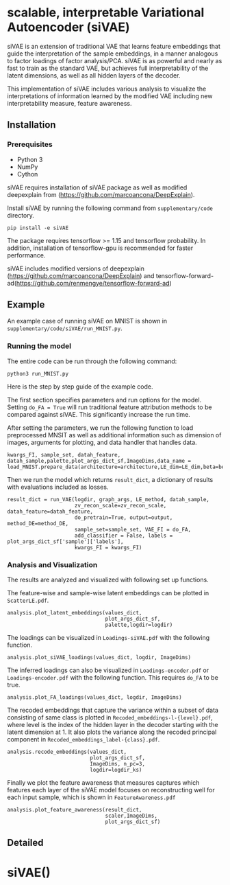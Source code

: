 # scalable, interpretable Variational Autoencoder (siVAE)

siVAE is an extension of traditional VAE that learns feature embeddings that guide the interpretation of the sample embeddings, in a manner analogous to factor loadings of factor analysis/PCA. siVAE is as powerful and nearly as fast to train as the standard VAE, but achieves full interpretability of the latent dimensions, as well as all hidden layers of the decoder.

This implementation of siVAE includes various analysis to visualize the interpretations of information learned by the modified VAE including new interpretability measure, feature awareness.


## Installation

### Prerequisites
* Python 3
* NumPy
* Cython


siVAE requires installation of siVAE package as well as modified deepexplain from (https://github.com/marcoancona/DeepExplain).

Install siVAE by running the following command from `supplementary/code` directory.


```
pip install -e siVAE
```

The package requires tensorflow >= 1.15 and tensorflow probability. In addition, installation of tensorflow-gpu is recommended for faster performance.

siVAE includes modified versions of deepexplain (https://github.com/marcoancona/DeepExplain) and tensorflow-forward-ad(https://github.com/renmengye/tensorflow-forward-ad)


## Example

An example case of running siVAE  on MNIST is shown in ```supplementary/code/siVAE/run_MNIST.py```.


### Running the model

The entire code can be run through the following command:

```
python3 run_MNIST.py
```

Here is the step by step guide of the example code.

The first section specifies parameters and run options for the model. Setting `do_FA = True` will run traditional feature attribution methods to be compared against siVAE. This significantly increase the run time.

After setting the parameters, we run the following function to load preprocessed MNSIT as well as additional information such as dimension of images, arguments for plotting, and data handler that handles data.
```
kwargs_FI, sample_set, datah_feature, datah_sample,palette,plot_args_dict_sf,ImageDims,data_name = load_MNIST.prepare_data(architecture=architecture,LE_dim=LE_dim,beta=beta)
```

Then we run the model which returns `result_dict`, a dictionary of results with evaluations included as losses.

```
result_dict = run_VAE(logdir, graph_args, LE_method, datah_sample,
                      zv_recon_scale=zv_recon_scale, datah_feature=datah_feature,
                      do_pretrain=True, output=output, method_DE=method_DE,
                      sample_set=sample_set, VAE_FI = do_FA,
                      add_classifier = False, labels = plot_args_dict_sf['sample']['labels'],
                      kwargs_FI = kwargs_FI)
```
### Analysis and Visualization

The results are analyzed and visualized with following set up functions.

The feature-wise and sample-wise latent embeddings can be plotted in `ScatterLE.pdf`.
```
analysis.plot_latent_embeddings(values_dict,
                                plot_args_dict_sf,
                                palette,logdir=logdir)
```

The loadings can be visualized in `Loadings-siVAE.pdf` with the following function.
```
analysis.plot_siVAE_loadings(values_dict, logdir, ImageDims)
```

The inferred loadings can also be visualized in `Loadings-encoder.pdf` or `Loadings-encoder.pdf` with the following function. This requires `do_FA` to be true.
```
analysis.plot_FA_loadings(values_dict, logdir, ImageDims)
```

The recoded embeddings that capture the variance within a subset of data consisting of same class is plotted in `Recoded_embeddings-l-{level}.pdf`, where level is the index of the hidden layer in the decoder starting with the latent dimension at 1. It also plots the variance along the recoded principal component in `Recoded_embeddings_label-{class}.pdf`.

```
analysis.recode_embeddings(values_dict,
                           plot_args_dict_sf,
                           ImageDims, n_pc=3,
                           logdir=logdir_ks)
```

Finally we plot the feature awareness that measures captures which features each layer of the siVAE model focuses on reconstructing well for each input sample, which is shown in `FeatureAwareness.pdf`

```
analysis.plot_feature_awareness(result_dict,
                                scaler,ImageDims,
                                plot_args_dict_sf)
```

## Detailed
# siVAE()
